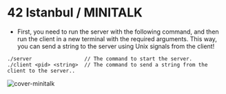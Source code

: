 # 42 Istanbul / MINITALK

- First, you need to run the server with the following command, and then run the client in a new terminal with the required arguments. This way, you can send a string to the server using Unix signals from the client!

```
./server                 // The command to start the server.
./client <pid> <string>  // The command to send a string from the client to the server..
```

![cover-minitalk](https://github.com/user-attachments/assets/3bdacc8e-0507-470f-a466-fe6c054ea81b)
